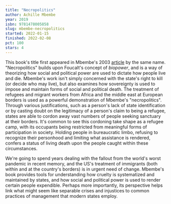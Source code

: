 ```yaml
---
title: "Necropolitics"
author: Achille Mbembe
year: 2019
isbn: 9781478005858
slug: mbembe-necropolitics
started: 2022-01-15
finished: 2022-02-08
pct: 100
stars: 4
---
```


This book's title first appeared in Mbembe's 2003 <a href="https://read.dukeupress.edu/public-culture/article-abstract/15/1/11/31714/Necropolitics?redirectedFrom=fulltext">article</a> by the same name. "Necropolitics" builds upon Foucalt's concept of <em>biopower</em>, and is a way of theorizing how social and political power are used to dictate how people live and die. Mbembe's work isn't simply concerned with the state's right to kill (or decide who may live), but also examines how sovereignty is used to impose and maintain forms of social and political death. The treatment of refugees and migrant workers from Africa and the middle east at European borders is used as a powerful demonstration of Mbembe's "necropolitics". Through various justifications, such as a person's lack of state identification or by casting doubt on the legitimacy of a person's claim to being a refugee, states are able to cordon away vast numbers of people seeking sanctuary at their borders. It's common to see this cordoning take shape as a refugee camp, with its occupants being restricted from meaningful forms of participation in society. Holding people in bureaucratic limbo, refusing to recognize their personhood and limiting what assistance is rendered, confers a status of living death upon the people caught within these circumstances.

We're going to spend years dealing with the fallout from the world's worst pandemic in recent memory, and the US's treatment of immigrants (both within and at the country's borders) is in urgent need of change. Mbembe's book provides tools for understanding how cruelty is systematized and maintained by states, and how social and political power is used to render certain people expendible. Perhaps more importantly, its perspective helps link what might seem like separable crises and injustices to common practices of management that modern states employ.
